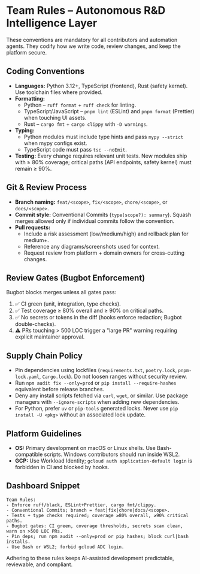 # Team Rules – Autonomous R&D Intelligence Layer

These conventions are mandatory for all contributors and automation agents. They codify how we write code, review changes, and keep the platform secure.

## Coding Conventions
- **Languages:** Python 3.12+, TypeScript (frontend), Rust (safety kernel). Use toolchain files where provided.
- **Formatting:**
  - Python – `ruff format` + `ruff check` for linting.
  - TypeScript/JavaScript – `pnpm lint` (ESLint) and `pnpm format` (Prettier) when touching UI assets.
  - Rust – `cargo fmt` + `cargo clippy` with `-D warnings`.
- **Typing:**
  - Python modules must include type hints and pass `mypy --strict` when mypy configs exist.
  - TypeScript code must pass `tsc --noEmit`.
- **Testing:** Every change requires relevant unit tests. New modules ship with ≥ 80% coverage; critical paths (API endpoints, safety kernel) must remain ≥ 90%.

## Git & Review Process
- **Branch naming:** `feat/<scope>`, `fix/<scope>`, `chore/<scope>`, or `docs/<scope>`.
- **Commit style:** Conventional Commits (`type(scope?): summary`). Squash merges allowed only if individual commits follow the convention.
- **Pull requests:**
  - Include a risk assessment (low/medium/high) and rollback plan for medium+.
  - Reference any diagrams/screenshots used for context.
  - Request review from platform + domain owners for cross-cutting changes.

## Review Gates (Bugbot Enforcement)
Bugbot blocks merges unless all gates pass:
1. ✅ CI green (unit, integration, type checks).
2. ✅ Test coverage ≥ 80% overall and ≥ 90% on critical paths.
3. ✅ No secrets or tokens in the diff (hooks enforce redaction; Bugbot double-checks).
4. ⚠️ PRs touching > 500 LOC trigger a "large PR" warning requiring explicit maintainer approval.

## Supply Chain Policy
- Pin dependencies using lockfiles (`requirements.txt`, `poetry.lock`, `pnpm-lock.yaml`, `Cargo.lock`). Do not loosen ranges without security review.
- Run `npm audit fix --only=prod` or `pip install --require-hashes` equivalent before release branches.
- Deny any install scripts fetched via `curl`, `wget`, or similar. Use package managers with `--ignore-scripts` when adding new dependencies.
- For Python, prefer `uv` or `pip-tools` generated locks. Never use `pip install -U <pkg>` without an associated lock update.

## Platform Guidelines
- **OS:** Primary development on macOS or Linux shells. Use Bash-compatible scripts. Windows contributors should run inside WSL2.
- **GCP:** Use Workload Identity; `gcloud auth application-default login` is forbidden in CI and blocked by hooks.

## Dashboard Snippet
```
Team Rules:
- Enforce ruff/black, ESLint+Prettier, cargo fmt/clippy.
- Conventional Commits; branch = feat|fix|chore|docs/<scope>.
- Tests + type checks required; coverage ≥80% overall, ≥90% critical paths.
- Bugbot gates: CI green, coverage thresholds, secrets scan clean, warn on >500 LOC PRs.
- Pin deps; run npm audit --only=prod or pip hashes; block curl|bash installs.
- Use Bash or WSL2; forbid gcloud ADC login.
```

Adhering to these rules keeps AI-assisted development predictable, reviewable, and compliant.
